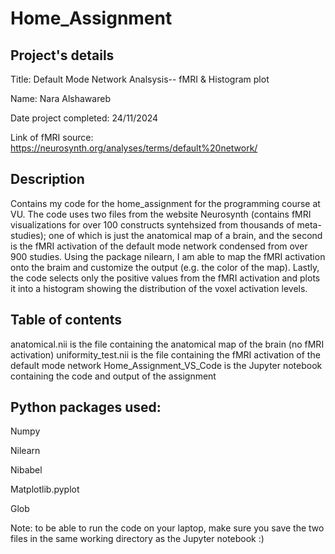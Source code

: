 # Home_Assignment

## Project's details
Title: Default Mode Network Analsysis-- fMRI & Histogram plot

Name: Nara Alshawareb

Date project completed: 24/11/2024

Link of fMRI source: https://neurosynth.org/analyses/terms/default%20network/


## Description
Contains my code for the home_assignment for the programming course at VU. The code uses two files from the website Neurosynth (contains fMRI visualizations for over 100 constructs syntehsized from thousands of meta-studies); one of which is just the anatomical map of a brain, and the second is the fMRI activation of the default mode network condensed from over 900 studies. Using the package nilearn, I am able to map the fMRI activation onto the braim and customize the output (e.g. the color of the map). Lastly, the code selects only the positive values from the fMRI  activation and plots it into a histogram showing the distribution of the voxel activation levels.

## Table of contents
anatomical.nii is the file containing the anatomical map of the brain (no fMRI activation)
uniformity_test.nii is the file containing the fMRI activation of the default mode network
Home_Assignment_VS_Code is the Jupyter notebook containing the code and output of the assignment

## Python packages used:
Numpy

Nilearn

Nibabel

Matplotlib.pyplot

Glob

Note: to be able to run the code on your laptop, make sure you save the two files in the same working directory as the Jupyter notebook :)

